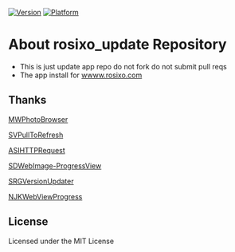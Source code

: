 
[![Version](https://img.shields.io/badge/version-1.00-green.svg)](https://github.com/sinabs/rosixo_update)
[![Platform](https://img.shields.io/badge/Platform-ios-green.svg)](https://github.com/sinabs/rosixo_update)

About rosixo_update Repository
===================================
- This is just update app repo do not fork do not submit pull reqs
- The app install for [wwww.rosixo.com](http://wwww.rosixo.com)

## Thanks

  [MWPhotoBrowser](https://github.com/mwaterfall/MWPhotoBrowser)
  
  [SVPullToRefresh](https://github.com/samvermette/SVPullToRefresh)
  
  [ASIHTTPRequest](https://github.com/paytronix/ASIHTTPRequest)
  
  [SDWebImage-ProgressView](https://github.com/kevinrenskers/SDWebImage-ProgressView)
  
  [SRGVersionUpdater](https://github.com/sinabs/SRGVersionUpdater)
  
  [NJKWebViewProgress](https://github.com/ninjinkun/NJKWebViewProgress)
  

## License
Licensed under the MIT License
